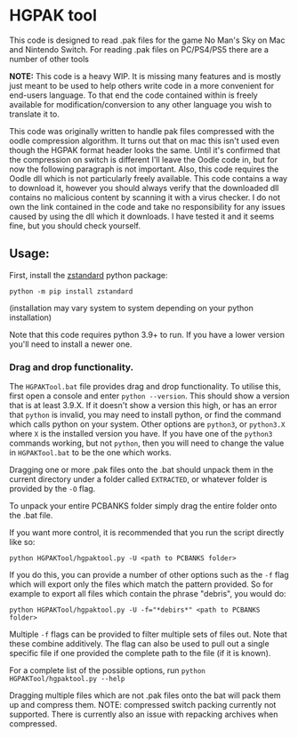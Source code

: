 # HGPAK tool

This code is designed to read .pak files for the game No Man's Sky on Mac and Nintendo Switch.
For reading .pak files on PC/PS4/PS5 there are a number of other tools

**NOTE:** This code is a heavy WIP. It is missing many features and is mostly just meant to be used to help others write code in a more convenient for end-users language.
To that end the code contained within is freely available for modification/conversion to any other language you wish to translate it to.

This code was originally written to handle pak files compressed with the oodle compression algorithm. It turns out that on mac this isn't used even though the HGPAK format header looks the same. Until it's confirmed that the compression on switch is different I'll leave the Oodle code in, but for now the following paragraph is not important.
Also, this code requires the Oodle dll which is not particularly freely available.
This code contains a way to download it, however you should always verify that the downloaded dll contains no malicious content by scanning it with a virus checker.
I do not own the link contained in the code and take no responsibility for any issues caused by using the dll which it downloads.
I have tested it and it seems fine, but you should check yourself.

## Usage:

First, install the [zstandard](https://pypi.org/project/zstandard/) python package:
```
python -m pip install zstandard
```
(installation may vary system to system depending on your python installation)

Note that this code requires python 3.9+ to run. If you have a lower version you'll need to install a newer one.

### Drag and drop functionality.

The `HGPAKTool.bat` file provides drag and drop functionality.
To utilise this, first open a console and enter `python --version`. This should show a version that is at least 3.9.X.
If it doesn't show a version this high, or has an error that `python` is invalid, you may need to install python, or find the command which calls python on your system. Other options are `python3`, or `python3.X` where `X` is the installed version you have.
If you have one of the `python3` commands working, but not `python`, then you will need to change the value in `HGPAKTool.bat` to be the one which works.

Dragging one or more .pak files onto the .bat should unpack them in the current directory under a folder called `EXTRACTED`, or whatever folder is provided by the `-O` flag.

To unpack your entire PCBANKS folder simply drag the entire folder onto the .bat file.

If you want more control, it is recommended that you run the script directly like so:

`python HGPAKTool/hgpaktool.py -U <path to PCBANKS folder>`

If you do this, you can provide a number of other options such as the `-f` flag which will export only the files which match the pattern provided.
So for example to export all files which contain the phrase "debris", you would do:

`python HGPAKTool/hgpaktool.py -U -f="*debirs*" <path to PCBANKS folder>`

Multiple `-f` flags can be provided to filter multiple sets of files out. Note that these combine additively.
The flag can also be used to pull out a single specific file if one provided the complete path to the file (if it is known).

For a complete list of the possible options, run `python HGPAKTool/hgpaktool.py --help`

Dragging multiple files which are not .pak files onto the bat will pack them up and compress them.
NOTE: compressed switch packing currently not supported.
There is currently also an issue with repacking archives when compressed.

